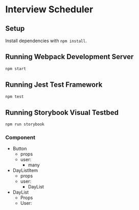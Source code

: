 # Interview Scheduler

## Setup

Install dependencies with `npm install`.

## Running Webpack Development Server

```sh
npm start
```

## Running Jest Test Framework

```sh
npm test
```

## Running Storybook Visual Testbed

```sh
npm run storybook
```

### Component

- Button
  - props
  - user:
    - many
- DayListItem
  - props
  - user:
    - DayList
- DayList
  - Props
  - User:
